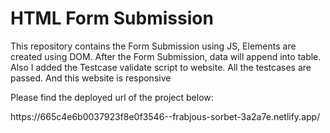 <h1>HTML Form Submission</h1>

<p>This repository contains the Form Submission using JS, Elements are created using DOM. After the Form Submission, data will append into table. Also I added the Testcase validate script to website. All the testcases are passed.  And this website is responsive</p>

<p>Please find the deployed url of the project below:</p>
https://665c4e6b0037923f8e0f3546--frabjous-sorbet-3a2a7e.netlify.app/

